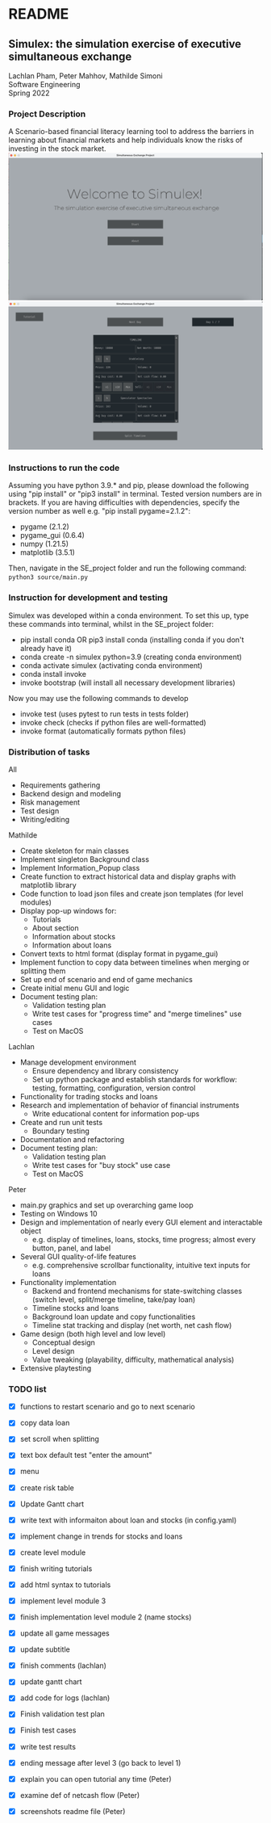 # README

## Simulex: the simulation exercise of executive simultaneous exchange

Lachlan Pham, Peter Mahhov, Mathilde Simoni <br/>
Software Engineering <br/>
Spring 2022 <br/>

### Project Description
A Scenario-based financial literacy learning tool to address the barriers in learning about financial markets and help individuals know the risks of investing in the stock market.
![Alt text](screenshots/screenshot1.jpg?raw=true "Menu")
![Alt text](screenshots/screenshot2.jpg?raw=true "Game")

### Instructions to run the code
Assuming you have python 3.9.* and pip, please download the following using "pip install" or "pip3 install" in terminal. Tested version numbers are in brackets. If you are having difficulties with dependencies, specify the version number as well e.g. "pip install pygame=2.1.2":
* pygame (2.1.2)
* pygame_gui (0.6.4)
* numpy (1.21.5)
* matplotlib (3.5.1)

Then, navigate in the SE_project folder and run the following command: `python3 source/main.py`

### Instruction for development and testing
Simulex was developed within a conda environment. To set this up, type these commands into terminal, whilst in the SE_project folder:
* pip install conda OR pip3 install conda (installing conda if you don't already have it)
* conda create -n simulex python=3.9 (creating conda environment)
* conda activate simulex (activating conda environment)
* conda install invoke
* invoke bootstrap (will install all necessary development libraries)

Now you may use the following commands to develop
* invoke test (uses pytest to run tests in tests folder)
* invoke check (checks if python files are well-formatted)
* invoke format (automatically formats python files)

### Distribution of tasks
All
* Requirements gathering
* Backend design and modeling
* Risk management
* Test design
* Writing/editing

Mathilde
* Create skeleton for main classes 
* Implement singleton Background class 
* Implement Information_Popup class
* Create function to extract historical data and display graphs with matplotlib library
* Code function to load json files and create json templates (for level modules)
* Display pop-up windows for:
    * Tutorials
    * About section 
    * Information about stocks
    * Information about loans
* Convert texts to html format (display format in pygame_gui)
* Implement function to copy data between timelines when merging or splitting them
* Set up end of scenario and end of game mechanics
* Create initial menu GUI and logic
* Document testing plan:
    * Validation testing plan
    * Write test cases for "progress time" and "merge timelines" use cases
    * Test on MacOS

Lachlan
* Manage development environment
    * Ensure dependency and library consistency
    * Set up python package and establish standards for workflow: testing, formatting, configuration, version control 
* Functionality for trading stocks and loans
* Research and implementation of behavior of financial instruments
    * Write educational content for information pop-ups
* Create and run unit tests
    * Boundary testing 
* Documentation and refactoring
* Document testing plan:
    * Validation testing plan
    * Write test cases for "buy stock" use case
    * Test on MacOS

Peter
* main.py graphics and set up overarching game loop
* Testing on Windows 10
* Design and implementation of nearly every GUI element and interactable object
    * e.g. display of timelines, loans, stocks, time progress; almost every button, panel, and label
* Several GUI quality-of-life features 
    * e.g. comprehensive scrollbar functionality, intuitive text inputs for loans
* Functionality implementation
    * Backend and frontend mechanisms for state-switching classes (switch level, split/merge timeline, take/pay loan)
    * Timeline stocks and loans
    * Background loan update and copy functionalities
    * Timeline stat tracking and display (net worth, net cash flow)
* Game design (both high level and low level)
    * Conceptual design
    * Level design
    * Value tweaking (playability, difficulty, mathematical analysis)
* Extensive playtesting

### TODO list
- [X] functions to restart scenario and go to next scenario
- [X] copy data loan
- [X] set scroll when splitting
- [X] text box default test "enter the amount"
- [X] menu 
- [X] create risk table
- [X] Update Gantt chart
- [X] write text with informaiton about loan and stocks (in config.yaml)
- [X] implement change in trends for stocks and loans
- [X] create level module
- [X] finish writing tutorials 
- [X] add html syntax to tutorials
- [X] implement level module 3
- [X] finish implementation level module 2 (name stocks)
- [X] update all game messages
- [X] update subtitle
- [X] finish comments (lachlan)
- [X] update gantt chart
- [X] add code for logs (lachlan)
- [X] Finish validation test plan
- [X] Finish test cases
- [X] write test results
- [X] ending message after level 3 (go back to level 1)
- [X] explain you can open tutorial any time (Peter)
- [X] examine def of netcash flow (Peter)
- [X] screenshots readme file (Peter)

